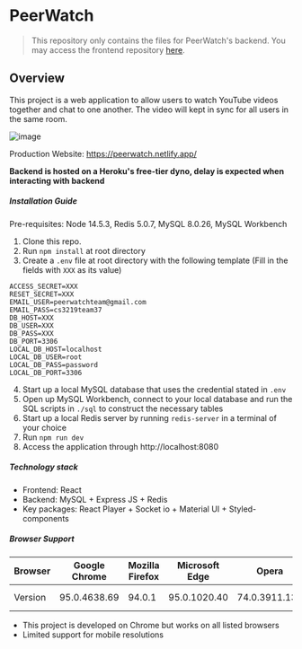 # PeerWatch
> This repository only contains the files for PeerWatch's backend. You may access the frontend repository [here](https://github.com/Tomashiwa/PeerWatch).

## Overview

This project is a web application to allow users to watch YouTube videos together and chat to one another. The video will kept in sync for all users in the same room.

![image](https://user-images.githubusercontent.com/15318860/140597009-ae8ed7e9-ea93-4d7d-b3f8-63898eabcde0.png)

Production Website: https://peerwatch.netlify.app/

**Backend is hosted on a Heroku's free-tier dyno, delay is expected when interacting with backend**

##### Installation Guide

Pre-requisites: Node 14.5.3, Redis 5.0.7, MySQL 8.0.26, MySQL Workbench

1. Clone this repo.
2. Run `npm install` at root directory
3. Create a `.env` file at root directory with the following template (Fill in the fields with `XXX` as its value)

```
ACCESS_SECRET=XXX
RESET_SECRET=XXX
EMAIL_USER=peerwatchteam@gmail.com
EMAIL_PASS=cs3219team37
DB_HOST=XXX
DB_USER=XXX
DB_PASS=XXX
DB_PORT=3306
LOCAL_DB_HOST=localhost
LOCAL_DB_USER=root
LOCAL_DB_PASS=password
LOCAL_DB_PORT=3306
```

4. Start up a local MySQL database that uses the credential stated in `.env`
5. Open up MySQL Workbench, connect to your local database and run the SQL scripts in `./sql` to construct the necessary tables
6. Start up a local Redis server by running `redis-server` in a terminal of your choice
7. Run `npm run dev`
8. Access the application through http://localhost:8080

##### Technology stack

-   Frontend: React
-   Backend: MySQL + Express JS + Redis
-   Key packages: React Player + Socket io + Material UI + Styled-components

##### Browser Support

| Browser | Google Chrome | Mozilla Firefox | Microsoft Edge | Opera         | Safari    |
| ------- | ------------- | --------------- | -------------- | ------------- | --------- |
| Version | 95.0.4638.69  | 94.0.1          | 95.0.1020.40   | 74.0.3911.139 | Mojave 12 |

-   This project is developed on Chrome but works on all listed browsers
-   Limited support for mobile resolutions
